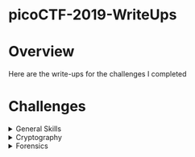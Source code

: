 # picoCTF-2019-WriteUps

# Overview
Here are the write-ups for the challenges I completed

# Challenges
<details>
  <summary>General Skills</summary>

  * [Lets Warm Up](https://github.com/Bsnookie9/picoCTF-2019-WriteUps/tree/main/General%20Skills/Lets%20Warm%20Up)
  * [Warmed Up](https://github.com/Bsnookie9/picoCTF-2019-WriteUps/tree/main/General%20Skills/Warmed%20Up)
  * [2Warm](https://github.com/Bsnookie9/picoCTF-2019-WriteUps/tree/main/General%20Skills/2Warm)
  * [what's a net cat?](https://github.com/Bsnookie9/picoCTF-2019-WriteUps/tree/main/General%20Skills/what's%20a%20net%20cat%3F)
  * [strings it](https://github.com/Bsnookie9/picoCTF-2019-WriteUps/tree/main/General%20Skills/strings%20it)
  * [Bases](https://github.com/Bsnookie9/picoCTF-2019-WriteUps/tree/main/General%20Skills/Bases)
  * [First Grep](https://github.com/Bsnookie9/picoCTF-2019-WriteUps/tree/main/General%20Skills/First%20Grep)
  * [Based](https://github.com/Bsnookie9/picoCTF-2019-WriteUps/tree/main/General%20Skills/Based)
  * [plumbing](https://github.com/Bsnookie9/picoCTF-2019-WriteUps/tree/main/General%20Skills/plumbing)
  * [mus1c](https://github.com/Bsnookie9/picoCTF-2019-WriteUps/tree/main/General%20Skills/mus1c)
  * [flag_shop](https://github.com/Bsnookie9/picoCTF-2019-WriteUps/tree/main/General%20Skills/flag_shop)
  * [1_wanna_b3_a_r0ck5tar](https://github.com/Bsnookie9/picoCTF-2019-WriteUps/tree/main/General%20Skills/1_wanna_b3_a_r0ck5tar)
</details>

<details>
  <summary>Cryptography</summary>

  * [miniRSA]()
  * [The Numbers]()
  * [caesar]()
  * [13]()
  * [rsa-pop-quiz]()
  * [Easy1]()
  * [Mr-Worldwide]()
  * [waves over lambda]()
  * [Flags]()
  * [Tapping]()
  * [la cifra de]()
  * [b00tl3gRSA3]()
  * [AES-ABC]()
  * [john_pollard]()
  * [b00tl3gRSA2]()
</details>

<details>
  <summary>Forensics</summary>

  * [like1000]()
  * [What Lies Within]()
  * [c0rrupt]()
  * [extensions]()
  * [WhitePages]()
  * [Glory of the Garden]()
  * [WebNet1]()
  * [WebNet0]()
  * [shark on wire 1]()
  * [So Meta]()
  * [shark on wire 2]()
  * [Investigative Reversing 0]()
  * [B1g_Mac]()
  * [m00nwalk2]()
  * [Investigative Reversing 1]()
  * [m00nwalk]()
  * [Investigative Reversing 2]()
  * [Investigative Reversing 3]()
  * [Investigative Reversing 4]()
  * [investigation_encoded_1]()
  * [investigation_encoded_2]()
</details>
